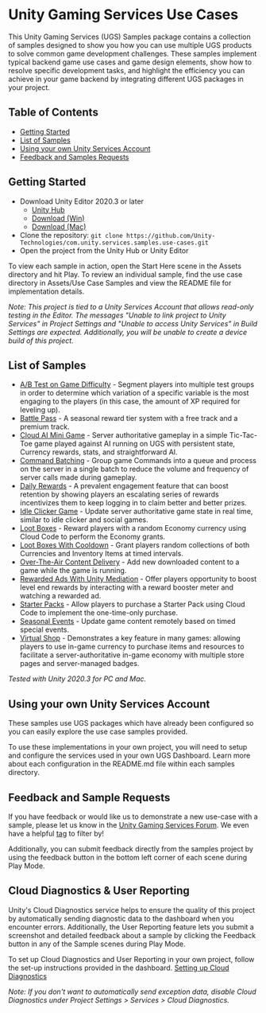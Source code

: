 # Unity Gaming Services Use Cases

This Unity Gaming Services (UGS) Samples package contains a collection of samples designed to show you how you can use multiple UGS products to solve common game development challenges. These samples implement typical backend game use cases and game design elements, show how to resolve specific development tasks, and highlight the efficiency you can achieve in your game backend by integrating different UGS packages in your project.

## Table of Contents

- [Getting Started](#getting-started)
- [List of Samples](#list-of-samples)
- [Using your own Unity Services Account](#using-your-own-unity-services-account)
- [Feedback and Samples Requests](#feedback-and-sample-requests)

## Getting Started

- Download Unity Editor 2020.3 or later
  - [Unity Hub](unityhub://2020.3.30f1/1fb1bf06830e)
  - [Download (Win)](https://download.unity3d.com/download_unity/1fb1bf06830e/UnityDownloadAssistant-2020.3.30f1.exe)
  - [Download (Mac)](https://download.unity3d.com/download_unity/1fb1bf06830e/UnityDownloadAssistant-2020.3.30f1.dmg)
- Clone the repository: `git clone https://github.com/Unity-Technologies/com.unity.services.samples.use-cases.git`
- Open the project from the Unity Hub or Unity Editor

To view each sample in action, open the Start Here scene in the Assets directory and hit Play. To review an individual sample, find the use case directory in Assets/Use Case Samples and view the README file for implementation details.

_Note: This project is tied to a Unity Services Account that allows read-only testing in the Editor. The messages "Unable to link project to Unity Services" in Project Settings and "Unable to access Unity Services" in Build Settings are expected. Additionally, you will be unable to create a device build of this project._

## List of Samples

- [A/B Test on Game Difficulty](Assets/Use%20Case%20Samples/AB%20Test%20Level%20Difficulty/README.md) - Segment players into multiple test groups in order to determine which variation of a specific variable is the most engaging to the players (in this case, the amount of XP required for leveling up).
- [Battle Pass](Assets/Use%20Case%20Samples/Battle%20Pass/README.md) - A seasonal reward tier system with a free track and a premium track.
- [Cloud AI Mini Game](Assets/Use%20Case%20Samples/Cloud%20AI%20Mini%20Game/README.md) - Server authoritative gameplay in a simple Tic-Tac-Toe game played against AI running on UGS with persistent state, Currency rewards, stats, and straightforward AI.
- [Command Batching](Assets/Use%20Case%20Samples/Command%20Batching/README.md) - Group game Commands into a queue and process on the server in a single batch to reduce the volume and frequency of server calls made during gameplay.
- [Daily Rewards](Assets/Use%20Case%20Samples/Daily%20Rewards/README.md) - A prevalent engagement feature that can boost retention by showing players an escalating series of rewards incentivizes them to keep logging in to claim better and better prizes.
- [Idle Clicker Game](Assets/Use%20Case%20Samples/Idle%20Clicker%20Game/README.md) - Update server authoritative game state in real time, similar to idle clicker and social games.
- [Loot Boxes](Assets/Use%20Case%20Samples/Loot%20Boxes/README.md) - Reward players with a random Economy currency using Cloud Code to perform the Economy grants.
- [Loot Boxes With Cooldown](Assets/Use%20Case%20Samples/Loot%20Boxes%20With%20Cooldown/README.md) - Grant players random collections of both Currencies and Inventory Items at timed intervals.
- [Over-The-Air Content Delivery](Assets/Use%20Case%20Samples/Over-The-Air%20Content/README.md) - Add new downloaded content to a game while the game is running.
- [Rewarded Ads With Unity Mediation](Assets/Use%20Case%20Samples/Rewarded%20Ads%20With%20Unity%20Mediation/README.md) - Offer players opportunity to boost level end rewards by interacting with a reward booster meter and watching a rewarded ad.
- [Starter Packs](Assets/Use%20Case%20Samples/Starter%20Pack/README.md) - Allow players to purchase a Starter Pack using Cloud Code to implement the one-time-only purchase.
- [Seasonal Events](Assets/Use%20Case%20Samples/Seasonal%20Events/README.md) - Update game content remotely based on timed special events.
- [Virtual Shop](Assets/Use%20Case%20Samples/Virtual%20Shop/README.md) - Demonstrates a key feature in many games: allowing players to use in-game currency to purchase items and resources to facilitate a server-authoritative in-game economy with multiple store pages and server-managed badges.

_Tested with Unity 2020.3 for PC and Mac._

## Using your own Unity Services Account

These samples use UGS packages which have already been configured so you can easily explore the use case samples provided.

To use these implementations in your own project, you will need to setup and configure the services used in your own UGS Dashboard. Learn more about each configuration in the README.md file within each samples directory.

## Feedback and Sample Requests

If you have feedback or would like us to demonstrate a new use-case with a sample, please let us know in the [Unity Gaming Services Forum](https://forum.unity.com/forums/unity-gaming-services-general-discussion.561/). We even have a helpful [tag](https://forum.unity.com/tags/unity-gaming-services-samples/) to filter by!

Additionally, you can submit feedback directly from the samples project by using the feedback button in the bottom left corner of each scene during Play Mode.

## Cloud Diagnostics & User Reporting

Unity's Cloud Diagnostics service helps to ensure the quality of this project by automatically sending diagnostic data to the dashboard when you encounter errors.
Additionally, the User Reporting feature lets you submit a screenshot and detailed feedback about a sample by clicking the Feedback button in any of the Sample scenes during Play Mode.

To set up Cloud Diagnostics and User Reporting in your own project, follow the set-up instructions provided in the dashboard.
[Setting up Cloud Diagnostics](https://unitytech.github.io/clouddiagnostics/userreporting/UnityCloudDiagnosticsSettingUp.html)

_Note: If you don't want to automatically send exception data, disable Cloud Diagnostics under Project Settings > Services > Cloud Diagnostics._
